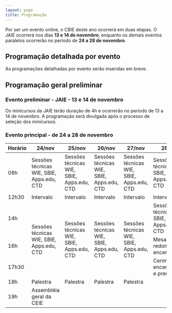 ```yaml
---
layout: page
title: Programação
---
```


Por ser um evento online, o CBIE deste ano ocorrerá em duas etapas. O JAIE ocorrerá nos dias **13 e 14 de novembro**, enquanto os demais eventos paralelos ocorrerão no período de **24 a 28 de novembro**.

## Programação detalhada por evento

As programações detalhadas por evento serão inseridas em breve.

## Programação geral preliminar

### Evento preliminar - JAIE - 13 e 14 de novembro

Os minicursos da JAIE terão duração de 4h e ocorrerão no período de 13 a 14 de novembro. A programação será divulgada após o processo de seleção dos minicursos. 

### Evento principal - de 24 a 28 de novembro

<table class="table table-center table-bordered">
    <thead>
        <tr class="bg-info">
            <th>Horário</th>
            <th>24/nov</th>
            <th>25/nov</th>
            <th>26/nov</th>
            <th>27/nov</th>
            <th>28/nov</th>
        </tr>
    </thead>
    <tbody>
        <tr class="table-success">
            <td>08h</td>
            <td>Sessões técnicas WIE, SBIE, Apps.edu, CTD</td>
            <td>Sessões técnicas WIE, SBIE, Apps.edu, CTD</td>
            <td>Sessões técnicas WIE, SBIE, Apps.edu, CTD</td>
            <td>Sessões técnicas WIE, SBIE, Apps.edu, CTD</td>
            <td>Sessões técnicas WIE, SBIE, Apps.edu, CTD</td>
        </tr>
        <tr>
            <td>12h30</td>
            <td>Intervalo</td>
            <td>Intervalo</td>
            <td>Intervalo</td>
            <td>Intervalo</td>
            <td>Intervalo</td>
        </tr>
        <tr class="table-success">
            <td>14h</td>
            <td rowspan="3">Sessões técnicas WIE, SBIE, Apps.edu, CTD</td>
            <td rowspan="3">Sessões técnicas WIE, SBIE, Apps.edu, CTD</td>
            <td rowspan="3">Sessões técnicas WIE, SBIE, Apps.edu, CTD</td>
            <td rowspan="3">Sessões técnicas WIE, SBIE, Apps.edu, CTD</td>
            <td>Sessões técnicas WIE, SBIE, Apps.edu, CTD</td>
        </tr>
        <tr class="table-success">
            <td>16h</td>
            <td>Mesa redonda de encerramento</td>
        </tr>
        <tr class="table-success">
            <td>17h30</td>
            <td>Cerimônia de encerramento e premiação</td>
        </tr>
        <tr class="table-success">
            <td>18h</td>
            <td>Palestra</td>
            <td>Palestra</td>
            <td>Palestra</td>
            <td>Palestra</td>
            <td></td>
        </tr>
        <tr class="table-success">
            <td>19h</td>
            <td>Assembléia geral da CEIE</td>
            <td></td>
            <td></td>
            <td></td>
            <td></td>
        </tr>
    </tbody>
</table>





